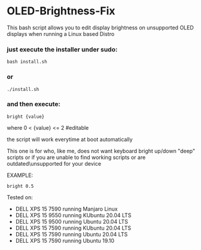# OLED-Brightness-Fix

This bash script allows you to edit display brightness on unsupported OLED displays 
when running a Linux based Distro

<h3>just execute the installer under sudo:</h3>

    bash install.sh
<h3>or</h3>

    ./install.sh

<h3>and then execute:</h3>
  
    bright {value}
   
where       0 < {value} <= 2          #editable

the script will work everytime at boot automatically


This one is for who, like me, does not want
keyboard bright up/down "deep" scripts
or if you are unable to find working scripts
or are outdated\unsupported for your device

EXAMPLE:
    
    bright 0.5


Tested on:

-   DELL XPS 15 7590    running Manjaro Linux
-   DELL XPS 15 9550    running KUbuntu 20.04 LTS
-   DELL XPS 15 9500    running Ubuntu 20.04 LTS
-   DELL XPS 15 7590    running KUbuntu 20.04 LTS
-   DELL XPS 15 7590    running Ubuntu 20.04 LTS
-   DELL XPS 15 7590    running Ubuntu 19.10

